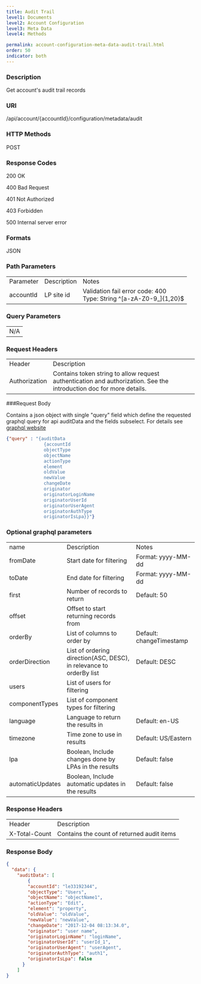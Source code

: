 ```yaml
---
title: Audit Trail
level1: Documents
level2: Account Configuration
level3: Meta Data
level4: Methods

permalink: account-configuration-meta-data-audit-trail.html
order: 50
indicator: both
---
```


### Description

Get account's audit trail records

### URI

/api/account/{accountId}/configuration/metadata/audit

### HTTP Methods

POST

### Response Codes

200 OK

400 Bad Request

401 Not Authorized

403 Forbidden

500 Internal server error

### Formats

JSON

### Path Parameters

<table>
  <tr>
    <td>Parameter</td>
    <td>Description</td>
    <td>Notes</td>
  </tr>
  <tr>
    <td>accountId</td>
    <td>LP site id</td>
    <td>Validation fail error code: 400<br>Type: String ^[a-zA-Z0-9_]{1,20}$</td>
  </tr>
</table>


### Query Parameters

<table>
  <tr>
    <td>N/A</td>
  </tr>
</table>

### Request Headers

<table>
  <tr>
    <td>Header</td>
    <td>Description</td>
  </tr>
  <tr>
    <td>Authorization</td>
    <td>Contains token string to allow request authentication and authorization. See the introduction doc for more details.</td>
  </tr>
</table> 

###Request Body

Contains a json object with single "query" field which define the requested graphql query for api auditData
and the fields subselect. For details see [graphql website](http://graphql.org/)

```json
{"query" : "{auditData  
              {accountId 
              objectType 
              objectName 
              actionType 
              element 
              oldValue 
              newValue 
              changeDate 
              originator 
              originatorLoginName 
              originatorUserId 
              originatorUserAgent 
              originatorAuthType 
              originatorIsLpa}}"}
```

### Optional graphql parameters

<table>
  <tr>
    <td>name</td>
    <td>Description</td>
    <td>Notes</td>
  </tr>
  <tr>
    <td>fromDate</td>
    <td>Start date for filtering</td>
    <td>Format: yyyy-MM-dd</td>
  </tr>
  <tr>
    <td>toDate</td>
    <td>End date for filtering</td>
    <td>Format: yyyy-MM-dd</td>
  </tr>
  <tr>
    <td>first</td>
    <td>Number of records to return</td>
    <td>Default: 50</td>
  </tr>
  <tr>
    <td>offset</td>
    <td>Offset to start returning records from</td>
    <td/>
  </tr>
  <tr>
    <td>orderBy</td>
    <td>List of columns to order by</td>
    <td>Default: changeTimestamp</td>
  </tr>
  <tr>
    <td>orderDirection</td>
    <td>List of ordering direction(ASC, DESC), in relevance to orderBy list</td>
    <td>Default: DESC</td>
  </tr>
  <tr>
    <td>users</td>
    <td>List of users for filtering</td>
    <td/>
  </tr>
  <tr>
    <td>componentTypes</td>
    <td>List of component types for filtering</td>
    <td/>
  </tr>
  <tr>
    <td>language</td>
    <td>Language to return the results in</td>
    <td>Default: en-US</td>
  </tr>
  <tr>
    <td>timezone</td>
    <td>Time zone to use in results</td>
    <td>Default: US/Eastern</td>
  </tr>
  <tr>
    <td>lpa</td>
    <td>Boolean, Include changes done by LPAs in the results</td>
    <td>Default: false</td>
  </tr>
  <tr>
    <td>automaticUpdates</td>
    <td>Boolean, Include automatic updates in the results</td>
    <td>Default: false</td>
  </tr>
</table>

### Response Headers

<table>
  <tr>
    <td>Header</td>
    <td>Description</td>
  </tr>
  <tr>
    <td>X-Total-Count</td>
    <td>Contains the count of returned audit items</td>
  </tr>
</table>


### Response Body
```json
{
  "data": {
    "auditData": [
        {
        "accountId": "le33192344",
        "objectType": "Users",
        "objectName": "objectName1",
        "actionType": "Edit",
        "element": "property",
        "oldValue": "oldValue",
        "newValue": "newValue",
        "changeDate": "2017-12-04 08:13:34.0",
        "originator": "user name",
        "originatorLoginName": "loginName",
        "originatorUserId": "userId_1",
        "originatorUserAgent": "userAgent",
        "originatorAuthType": "auth1",
        "originatorIsLpa": false
      }
    ]
}
```
